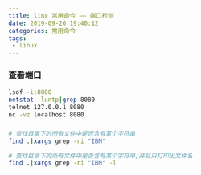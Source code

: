 ```yaml
---
title: linx 常用命令 —— 端口检测
date: 2019-09-26 19:40:12
categories: 常用命令
tags:
 - linux
---
```



### 查看端口
```bash
lsof -i:8800
netstat -luntp|grep 8080
telnet 127.0.0.1 8080
nc -vz localhost 8080
```

### 
```bash
# 查找目录下的所有文件中是否含有某个字符串 
find .|xargs grep -ri "IBM" 

# 查找目录下的所有文件中是否含有某个字符串,并且只打印出文件名 
find .|xargs grep -ri "IBM" -l 
```